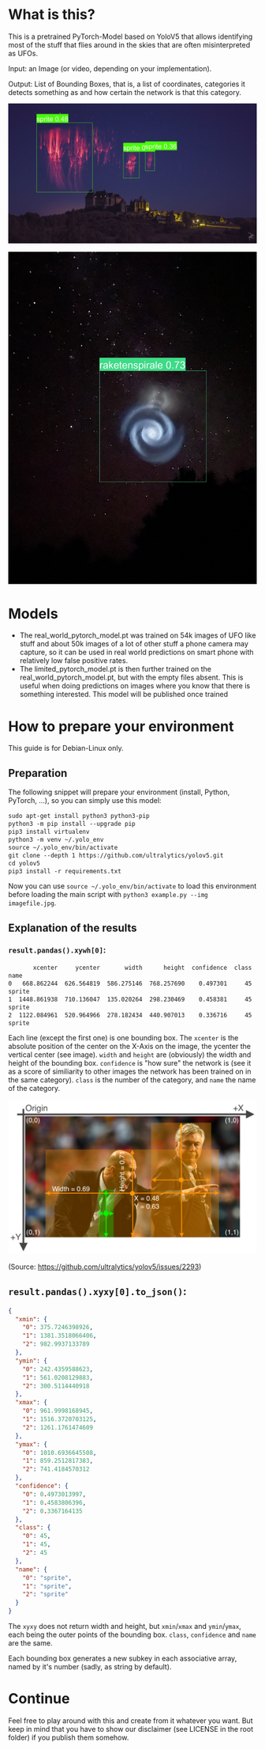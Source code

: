 # What is this?

This is a pretrained PyTorch-Model based on YoloV5 that allows identifying most of the stuff that flies around in the skies that are often misinterpreted as UFOs.

Input: an Image (or video, depending on your implementation).

Output: List of Bounding Boxes, that is, a list of coordinates, categories it detects something as and how certain the network is that this category.

![Example](example.jpg)

![Example](raketenspirale.jpg)

# Models

- The real_world_pytorch_model.pt was trained on 54k images of UFO like stuff and about 50k images of a lot of other stuff a phone camera may capture, so it can be used in real world predictions on smart phone with relatively low false positive rates.
- The limited_pytorch_model.pt is then further trained on the real_world_pytorch_model.pt, but with the empty files absent. This is useful when doing predictions on images where you know that there is something interested. This model will be published once trained

# How to prepare your environment

This guide is for Debian-Linux only. 

## Preparation

The following snippet will prepare your environment (install, Python, PyTorch, ...), so you can simply use this model:

```console
sudo apt-get install python3 python3-pip 
python3 -m pip install --upgrade pip
pip3 install virtualenv
python3 -m venv ~/.yolo_env
source ~/.yolo_env/bin/activate
git clone --depth 1 https://github.com/ultralytics/yolov5.git
cd yolov5
pip3 install -r requirements.txt
```

Now you can use `source ~/.yolo_env/bin/activate` to load this environment before loading the main script with `python3 example.py --img imagefile.jpg`.

## Explanation of the results

### `result.pandas().xywh[0]`:

```
       xcenter     ycenter       width      height  confidence  class    name
0   668.862244  626.564819  586.275146  768.257690    0.497301     45  sprite
1  1448.861938  710.136047  135.020264  298.230469    0.458381     45  sprite
2  1122.084961  520.964966  278.182434  440.907013    0.336716     45  sprite
```

Each line (except the first one) is one bounding box. The `xcenter` is the absolute position of the center on the X-Axis on the image, the ycenter the vertical center (see image). `width` and `height` are (obviously) the width and height of the bounding box. `confidence` is "how sure" the network is (see it as a score of similiarity to other images the network has been trained on in the same category). `class` is the number of the category, and `name` the name of the category.

![Bounding Box Format](bbox_format.jpg)

(Source: https://github.com/ultralytics/yolov5/issues/2293)

## `result.pandas().xyxy[0].to_json()`:

```json
{
  "xmin": {
    "0": 375.7246398926,
    "1": 1381.3518066406,
    "2": 982.9937133789
  },
  "ymin": {
    "0": 242.4359588623,
    "1": 561.0208129883,
    "2": 300.5114440918
  },
  "xmax": {
    "0": 961.9998168945,
    "1": 1516.3720703125,
    "2": 1261.1761474609
  },
  "ymax": {
    "0": 1010.6936645508,
    "1": 859.2512817383,
    "2": 741.4184570312
  },
  "confidence": {
    "0": 0.4973013997,
    "1": 0.4583806396,
    "2": 0.3367164135
  },
  "class": {
    "0": 45,
    "1": 45,
    "2": 45
  },
  "name": {
    "0": "sprite",
    "1": "sprite",
    "2": "sprite"
  }
}
```

The `xyxy` does not return width and height, but `xmin`/`xmax` and `ymin`/`ymax`, each being the outer points of the bounding box. `class`, `confidence` and `name` are the same.

Each bounding box generates a new subkey in each associative array, named by it's number (sadly, as string by default).

# Continue

Feel free to play around with this and create from it whatever you want. But keep in mind that you have to show our disclaimer (see LICENSE in the root folder) if you publish them somehow.
